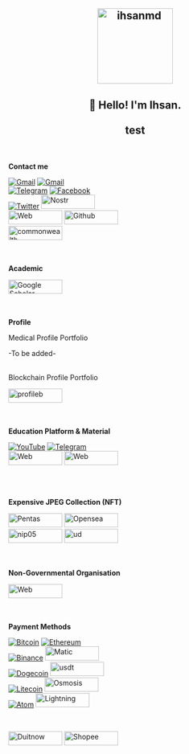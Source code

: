 <h2 align="center"><img align="center" height="150" alt="ihsanmd" src="https://imgproxy.iris.to/insecure/plain/https://nostr.build/i/nostr.build_20fa7c4afff5ce37917c12134a1c139b507cf6bfd202645a86f370366f7512a4.jpg" href="https://iris.to/ihsanmd@iris.to"/></h2>


<h2 align="center">👋 Hello! I'm Ihsan.
<br>
<br>
 test
</h2>

<br>
<br>
<b>Contact me</b>

[![Gmail](https://img.shields.io/badge/Gmail-D14836?style=for-the-badge&logo=gmail&logoColor=white)](mailto:ihsamd@ytjt.org)
[![Gmail](https://img.shields.io/badge/Gmail-D14836?style=for-the-badge&logo=gmail&logoColor=white)](mailto:ihsanmd@skiff.com)
<br>[![Telegram](https://img.shields.io/badge/Telegram-2CA5E0?style=for-the-badge&logo=telegram&logoColor=white)](https://t.me/encik_kubis)
[![Facebook](https://img.shields.io/badge/Facebook-%231877F2.svg?style=for-the-badge&logo=Facebook&logoColor=white)](https://facebook.com/ihsanmd.nft)
<br>[![Twitter](https://img.shields.io/badge/Twitter-%231DA1F2.svg?style=for-the-badge&logo=Twitter&logoColor=white)](https://twitter.com/ihsanmd_)
[<img height="28" width="107" alt="Nostr" src="https://images.indianexpress.com/2022/12/nostr-feat.jpg" />](https://iris.to/ihsanmd@idt3.com)<br> [<img height="28" width="107" alt="Web" src="https://www.kindpng.com/picc/m/137-1372514_my-website-logo-png-transparent-png.png"/>](https://ihsanmd.com)
[<img height="28" width="107" alt="Github" src="https://logos-world.net/wp-content/uploads/2020/11/GitHub-Emblem.png" />](https://github.com/drihsanmy) <br>[<img height="28" width="107" alt="commonwealth" src="https://i.ibb.co/qxKMHQQ/IMG-20230210-225707-894.jpg" />](https://commonwealth.im/osmosis/account/osmo1azeqrnhxyznjzs2txccjj2yh9sxg8rtz9yqj4j)



<br>
<br>
<b>Academic</b>

[<img height="28" width="107" alt="Google Scholar" src="https://encrypted-tbn0.gstatic.com/images?q=tbn:ANd9GcTKPf5kjRx7VKfmgo6NdLz8-EURYaqyWl-ZWA&usqp=CAU"/>](https://scholar.google.com/citations?user=XPBwimcAAAAJ&hl=en&oi=sra)
 

<br>
<br>
<b>Profile</b>

Medical Profile Portfolio

-To be added-
<br>
<br>

Blockchain Profile Portfolio

[<img height="28" width="107" alt="profileb" src="https://encrypted-tbn0.gstatic.com/images?q=tbn:ANd9GcSRWpGeJCTe3Y9wGMRHEBe1adxEAGdNxgMVuA&usqp=CAU"/>](https://drive.google.com/file/d/14OX8jnZhFYLJ_bNXeneENljHP1LMyq_x/view?usp=drivesdk)
 

<br>
<br>
<b>Education Platform & Material</b>

[![YouTube](https://img.shields.io/badge/YouTube-%23FF0000.svg?style=for-the-badge&logo=YouTube&logoColor=white)](https://youtube.com/@MySekolahKriptoTV)
[![Telegram](https://img.shields.io/badge/Telegram-2CA5E0?style=for-the-badge&logo=telegram&logoColor=white)](https://t.me/ihsankingcrypto)<br> [<img height="28" width="107" alt="Web" src="https://www.kindpng.com/picc/m/137-1372514_my-website-logo-png-transparent-png.png"/>](https://edu.ytjt.org)
[<img height="28" width="107" alt="Web" src="https://cdn-icons-png.flaticon.com/512/1367/1367671.png"/>](https://saudagartraining.kiah.store/e-commerce/product/42521)

<br>
<br>

<b> Expensive JPEG Collection (NFT) </b>

[<img height="28" width="107" alt="Pentas" src="https://www.pentas.io/pentas-logo-text.svg" />](https://app.pentas.io/user/0xD5DBBEd0c1fb0399A2AAF25bF802bb99Af6EE593) [<img height="28" width="107" alt="Opensea" src="https://storage.googleapis.com/opensea-static/Logomark/OpenSea-Full-Logo%20(dark).png" />](https://opensea.io/0xD5DBBEd0c1fb0399A2AAF25bF802bb99Af6EE593)
<br>[<img height="28" width="107" alt="nip05" src="https://i.ibb.co/Tt7pwvr/IMG-20230211-112624-594.jpg" />](https://saudagartraining.kiah.store/e-commerce/product/42522)  [<img height="28" width="107" alt="ud" src="https://mma.prnewswire.com/media/1550425/unstoppabledomains_Logo.jpg?p=twitter" />](https://saudagartraining.kiah.store/e-commerce/product/42526)


<br>
<br>
<b>Non-Governmental Organisation</b>

[<img height="28" width="107" alt="Web" src="https://www.kindpng.com/picc/m/137-1372514_my-website-logo-png-transparent-png.png"/>](https://sekolahkripto.org)

<br>
<br>
<b>Payment Methods</b>

[![Bitcoin](https://img.shields.io/badge/Bitcoin-000?style=for-the-badge&logo=bitcoin&logoColor=white)](https://app.starname.me/profile/ihsanmd*me/BTC/)
[![Ethereum](https://img.shields.io/badge/Ethereum-3C3C3D?style=for-the-badge&logo=Ethereum&logoColor=white)](https://app.starname.me/profile/ihsanmd*me/ETH/)
<br>[![Binance](https://img.shields.io/badge/Binance-FCD535?style=for-the-badge&logo=binance&logoColor=white)](https://ud.me/ihsanmd.nft) [<img height="28" width="107" alt="Matic" src="https://uploads-ssl.webflow.com/5f9a1900790900e2b7f25ba1/611f9d12419f2e2b75f158fb_polygon-logo.svg"/>](https://ud.me/ihsanmd.nft)
<br>[![Dogecoin](https://img.shields.io/badge/dogecoin-B59A30?style=for-the-badge&logo=dogecoin&logoColor=white)](https://app.starname.me/profile/ihsanmd*me/DOGE/) [<img height="28" width="107" alt="usdt" src="https://encrypted-tbn0.gstatic.com/images?q=tbn:ANd9GcTQ14sLXjVYgs4FlRCtpHwYJklKBGepDt1Rqw&usqp"/>](https://app.starname.me/profile/ihsanmd*me/USDT/)
<br>[![Litecoin](https://img.shields.io/badge/Litecoin-A6A9AA?style=for-the-badge&logo=Litecoin&logoColor=white)](https://app.starname.me/profile/ihsanmd*me/LTC/)
[<img height="28" width="107" alt="Osmosis" src="https://mma.prnewswire.com/media/1815294/Osmosis_Logo.jpg?p=facebook"/>](https://app.starname.me/profile/ihsanmd*me/OSMO/)
<br>[![Atom](https://img.shields.io/badge/Atom-%2366595C.svg?style=for-the-badge&logo=atom&logoColor=white)](https://app.starname.me/profile/ihsanmd*me/ATOM)
[<img height="28" width="107" alt="Lightning" src="https://encrypted-tbn0.gstatic.com/images?q=tbn:ANd9GcSPXmzRv4wSt6nwItgvnQW98IwjQbAn_R0_fg&usqp=CAU"/>](lightning:ihsanmd@getalby.com)

<br>

[<img height="28" width="107" alt="Duitnow" src="https://adyen.getbynder.com/m/6b88bd989d3ed2a/webimage-pmx-logo-duitnow.jpg"/>](https://drive.google.com/file/d/1aKfaokCEYeaA5WlYHcrqS8Kpnz8E88zi/view?usp=drivesdk) [<img height="28" width="107" alt="Shopee" src="https://i0.wp.com/www.adobomagazine.com/wp-content/uploads/2015/12/shopee-newspage.jpg?fit=563%2C296&ssl=1"/>](https://wsa.wallet.airpay.com.my/qr/00a91d0a03dc0af42662?smtt=0.0.3)
